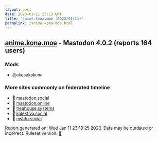 ```yaml
---
layout: post
date: 2023-01-11 23:13 GMT
title: "anime.kona.moe (2023/01/11)"
permalink: /anime-kona-moe.html
---
```



## [anime.kona.moe](https://anime.kona.moe) - Mastodon 4.0.2 (reports 164 users)

### Mods
 * @akasakakona

### More sites commonly on federated timeline

* 🐘 [mastodon.social](/mastodon-social.html)
* 🐘 [mastodon.online](/mastodon-online.html)
* 🐘 [treehouse.systems](/treehouse-systems.html)
* 🐘 [kolektiva.social](/kolektiva-social.html)
* 🐘 [mstdn.social](/mstdn-social.html)

Report generated on: Wed Jan 11 23:13:25 2023. Data may be outdated or incorrect.
Ruleset version: [🧁](/version-cupcake)
